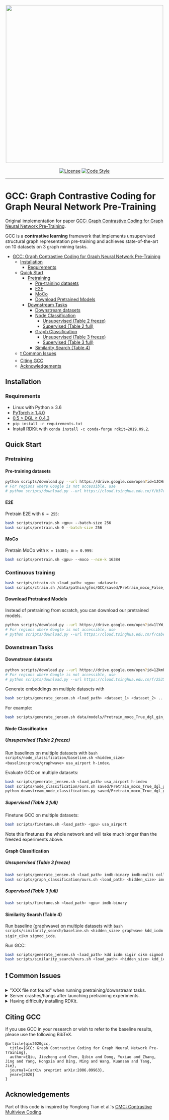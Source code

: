 <p align="center">
  <img src="fig.png" width="500">
  <br />
  <br />
  <a href="https://github.com/THUDM/GCC/blob/master/LICENSE"><img alt="License" src="https://img.shields.io/github/license/THUDM/GCC" /></a>
  <a href="https://github.com/ambv/black"><img alt="Code Style" src="https://img.shields.io/badge/code%20style-black-000000.svg" /></a>
</p>

-------------------------------------

# GCC: Graph Contrastive Coding for Graph Neural Network Pre-Training

Original implementation for paper [GCC: Graph Contrastive Coding for Graph Neural Network Pre-Training](https://arxiv.org/abs/2006.09963).

GCC is a **contrastive learning** framework that implements unsupervised structural graph representation pre-training and achieves state-of-the-art on 10 datasets on 3 graph mining tasks.

- [GCC: Graph Contrastive Coding for Graph Neural Network Pre-Training](#gcc-graph-contrastive-coding-for-graph-neural-network-pre-training)
  - [Installation](#installation)
    - [Requirements](#requirements)
  - [Quick Start](#quick-start)
    - [Pretraining](#pretraining)
      - [Pre-training datasets](#pre-training-datasets)
      - [E2E](#e2e)
      - [MoCo](#moco)
      - [Download Pretrained Models](#download-pretrained-models)
    - [Downstream Tasks](#downstream-tasks)
      - [Downstream datasets](#downstream-datasets)
      - [Node Classification](#node-classification)
        - [Unsupervised (Table 2 freeze)](#unsupervised-table-2-freeze)
        - [Supervised (Table 2 full)](#supervised-table-2-full)
      - [Graph Classification](#graph-classification)
        - [Unsupervised (Table 3 freeze)](#unsupervised-table-3-freeze)
        - [Supervised (Table 3 full)](#supervised-table-3-full)
      - [Similarity Search (Table 4)](#similarity-search-table-4)
  - [❗ Common Issues](#-common-issues)
  - [Citing GCC](#citing-gcc)
  - [Acknowledgements](#acknowledgements)

## Installation

### Requirements

- Linux with Python ≥ 3.6
- [PyTorch ≥ 1.4.0](https://pytorch.org/)
- [0.5 > DGL ≥ 0.4.3](https://www.dgl.ai/pages/start.html)
- `pip install -r requirements.txt`
- Install [RDKit](https://www.rdkit.org/docs/Install.html) with `conda install -c conda-forge rdkit=2019.09.2`.

## Quick Start

<!--
## How to process data

```
python x2dgl.py --graph-dir data_bin/kdd17 --save-file data_bin/dgl/graphs.bin
```
-->

### Pretraining

#### Pre-training datasets

```bash
python scripts/download.py --url https://drive.google.com/open?id=1JCHm39rf7HAJSp-1755wa32ToHCn2Twz --path data --fname small.bin
# For regions where Google is not accessible, use
# python scripts/download.py --url https://cloud.tsinghua.edu.cn/f/b37eed70207c468ba367/?dl=1 --path data --fname small.bin
```

#### E2E

Pretrain E2E with `K = 255`:

```bash
bash scripts/pretrain.sh <gpu> --batch-size 256
bash scripts/pretrain.sh 0 --batch-size 256
```

#### MoCo

Pretrain MoCo with `K = 16384; m = 0.999`:

```bash
bash scripts/pretrain.sh <gpu> --moco --nce-k 16384
```

### Continuous training

```bash
bash scripts/ctrain.sh <load_path> <gpu> <dataset>
bash scripts/ctrain.sh /data/pathin/gfms/GCC/saved/Pretrain_moco_False_dgl_gin_layer_5_lr_0.005_decay_1e-05_bsz_256_hid_64_samples_2000_nce_t_0.07_nce_k_32_rw_hops_4_restart_prob_0.8_aug_1st_ft_False_deg_16_pos_32_momentum_0.999 1 h-index --batch-size 256
```


#### Download Pretrained Models

Instead of pretraining from scratch, you can download our pretrained models.

```bash
python scripts/download.py --url https://drive.google.com/open?id=1lYW_idy9PwSdPEC7j9IH5I5Hc7Qv-22- --path saved --fname pretrained.tar.gz
# For regions where Google is not accessible, use
# python scripts/download.py --url https://cloud.tsinghua.edu.cn/f/cabec37002a9446d9b20/?dl=1 --path saved --fname pretrained.tar.gz
```

### Downstream Tasks

#### Downstream datasets

```bash
python scripts/download.py --url https://drive.google.com/open?id=12kmPV3XjVufxbIVNx5BQr-CFM9SmaFvM --path data --fname downstream.tar.gz
# For regions where Google is not accessible, use
# python scripts/download.py --url https://cloud.tsinghua.edu.cn/f/2535437e896c4b73b6bb/?dl=1 --path data --fname downstream.tar.gz
```

Generate embeddings on multiple datasets with

```bash
bash scripts/generate_jensen.sh <load_path> <dataset_1> <dataset_2> ...
```

For example:

```bash
bash scripts/generate_jensen.sh data/models/Pretrain_moco_True_dgl_gin_layer_5_lr_0.005_decay_1e-05_bsz_32_hid_64_samples_2000_nce_t_0.07_nce_k_16384_rw_hops_256_restart_prob_0.8_aug_1st_ft_False_deg_16_pos_32_momentum_0.999/current.pth usa_airport kdd imdb-binary
```

#### Node Classification

##### Unsupervised (Table 2 freeze)

Run baselines on multiple datasets with `bash scripts/node_classification/baseline.sh <hidden_size> <baseline:prone/graphwave> usa_airport h-index`.

Evaluate GCC on multiple datasets:

```bash
bash scripts/generate_jensen.sh <load_path> usa_airport h-index
bash scripts/node_classification/ours.sh saved/Pretrain_moco_True_dgl_gin_layer_5_lr_0.005_decay_1e-05_bsz_32_hid_64_samples_2000_nce_t_0.07_nce_k_16384_rw_hops_256_restart_prob_0.8_aug_1st_ft_False_deg_16_pos_32_momentum_0.999/current.pth 64 usa_airport h-index
python downstream_node_classification.py saved/Pretrain_moco_True_dgl_gin_layer_5_lr_0.005_decay_1e-05_bsz_32_hid_64_samples_2000_nce_t_0.07_nce_k_16384_rw_hops_256_restart_prob_0.8_aug_1st_ft_False_deg_16_pos_32_momentum_0.999/current.pth 64 usa_airport h-index
```

##### Supervised (Table 2 full)

Finetune GCC on multiple datasets:

```bash
bash scripts/finetune.sh <load_path> <gpu> usa_airport
```

Note this finetunes the whole network and will take much longer than the freezed experiments above.

#### Graph Classification

##### Unsupervised (Table 3 freeze)

```bash
bash scripts/generate_jensen.sh <load_path> imdb-binary imdb-multi collab rdt-b rdt-5k
bash scripts/graph_classification/ours.sh <load_path> <hidden_size> imdb-binary imdb-multi collab rdt-b rdt-5k
```

##### Supervised (Table 3 full)

```bash
bash scripts/finetune.sh <load_path> <gpu> imdb-binary
```

#### Similarity Search (Table 4)

Run baseline (graphwave) on multiple datasets with `bash scripts/similarity_search/baseline.sh <hidden_size> graphwave kdd_icdm sigir_cikm sigmod_icde`.

Run GCC:

```bash
bash scripts/generate_jensen.sh <load_path> kdd icdm sigir cikm sigmod icde
bash scripts/similarity_search/ours.sh <load_path> <hidden_size> kdd_icdm sigir_cikm sigmod_icde
```

## ❗ Common Issues

<details>
<summary>
"XXX file not found" when running pretraining/downstream tasks.
</summary>
<br/>
Please make sure you've downloaded the pretraining dataset or downstream task datasets according to GETTING_STARTED.md.
</details>

<details>
<summary>
Server crashes/hangs after launching pretraining experiments.
</summary>
<br/>
In addition to GPU, our pretraining stage requires a lot of computation resources, including CPU and RAM. If this happens, it usually means the CPU/RAM is exhausted on your machine. You can decrease `--num-workers` (number of dataloaders using CPU) and `--num-copies` (number of datasets copies residing in RAM). With the lowest profile, try `--num-workers 1 --num-copies 1`.

If this still fails, please upgrade your machine :). In the meanwhile, you can still download our pretrained model and evaluate it on downstream tasks.
</details>

<details>
<summary>
Having difficulty installing RDKit.
</summary>
<br/>
See the P.S. section in [this](https://github.com/THUDM/GCC/issues/12#issue-752080014) post.
</details>

## Citing GCC

If you use GCC in your research or wish to refer to the baseline results, please use the following BibTeX.

```
@article{qiu2020gcc,
  title={GCC: Graph Contrastive Coding for Graph Neural Network Pre-Training},
  author={Qiu, Jiezhong and Chen, Qibin and Dong, Yuxiao and Zhang, Jing and Yang, Hongxia and Ding, Ming and Wang, Kuansan and Tang, Jie},
  journal={arXiv preprint arXiv:2006.09963},
  year={2020}
}
```

## Acknowledgements

Part of this code is inspired by Yonglong Tian et al.'s [CMC: Contrastive Multiview Coding](https://github.com/HobbitLong/CMC).
